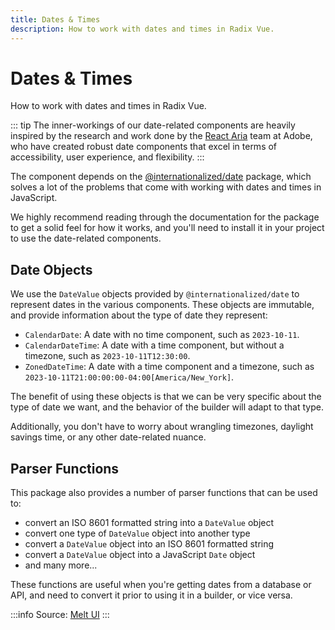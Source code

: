 ```yaml
---
title: Dates & Times
description: How to work with dates and times in Radix Vue.
---
```




# Dates & Times

<Description>
How to work with dates and times in Radix Vue.
</Description>


::: tip
The inner-workings of our date-related components are heavily inspired by the research and work done
by the [React Aria](https://react-spectrum.adobe.com/react-aria/) team at Adobe, who have created
robust date components that excel in terms of accessibility, user experience, and flexibility.
:::

The component depends on the [@internationalized/date](https://react-spectrum.adobe.com/internationalized/date/index.html) package, which solves a lot of the problems that come with working with dates and times in JavaScript.


We highly recommend reading through the documentation for the package to get a solid feel for how it
works, and you'll need to install it in your project to use the date-related components.


<InstallationTabs value="@internationalized/date" />



## Date Objects

We use the `DateValue` objects provided by `@internationalized/date` to
represent dates in the various components. These objects are immutable, and provide information about
the type of date they represent:

- `CalendarDate`: A date with no time component, such as `2023-10-11`.
- `CalendarDateTime`: A date with a time component, but without a timezone, such as
  `2023-10-11T12:30:00`.
- `ZonedDateTime`: A date with a time component and a timezone, such as
  `2023-10-11T21:00:00:00-04:00[America/New_York]`.

The benefit of using these objects is that we can be very specific about the type of date we want,
and the behavior of the builder will adapt to that type.

Additionally, you don't have to worry about wrangling timezones, daylight savings time, or any other
date-related nuance.

## Parser Functions

This package also provides a number of parser functions that can be used to:

- convert an ISO 8601 formatted string into a `DateValue` object
- convert one type of `DateValue` object into another type
- convert a `DateValue` object into an ISO 8601 formatted string
- convert a `DateValue` object into a JavaScript `Date` object
- and many more...

These functions are useful when you're getting dates from a database or API, and need to convert it
prior to using it in a builder, or vice versa.


:::info
Source: [Melt UI](https://melt-ui.com/docs/dates)
:::